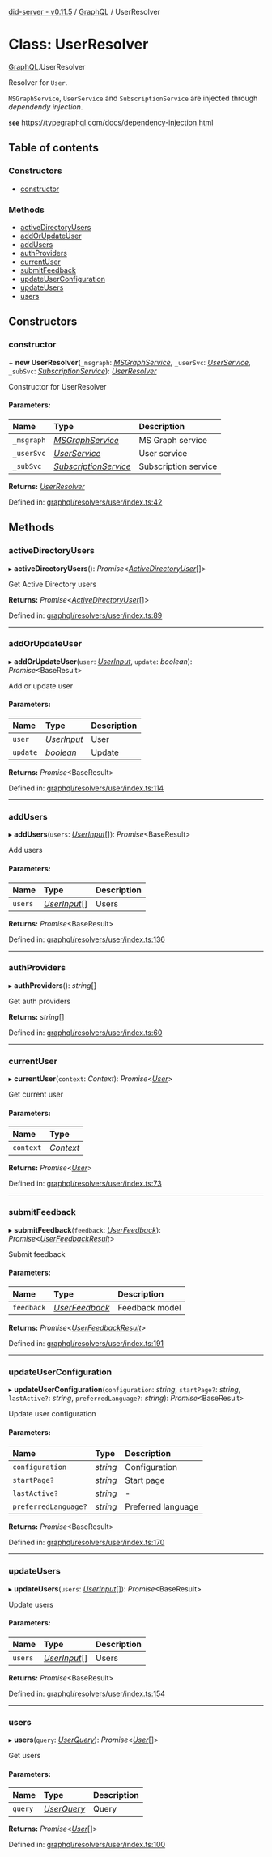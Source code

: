 [did-server - v0.11.5](../README.md) / [GraphQL](../modules/graphql.md) / UserResolver

# Class: UserResolver

[GraphQL](../modules/graphql.md).UserResolver

Resolver for `User`.

`MSGraphService`, `UserService` and
`SubscriptionService` are injected through
_dependendy injection_.

**`see`** https://typegraphql.com/docs/dependency-injection.html

## Table of contents

### Constructors

- [constructor](graphql.userresolver.md#constructor)

### Methods

- [activeDirectoryUsers](graphql.userresolver.md#activedirectoryusers)
- [addOrUpdateUser](graphql.userresolver.md#addorupdateuser)
- [addUsers](graphql.userresolver.md#addusers)
- [authProviders](graphql.userresolver.md#authproviders)
- [currentUser](graphql.userresolver.md#currentuser)
- [submitFeedback](graphql.userresolver.md#submitfeedback)
- [updateUserConfiguration](graphql.userresolver.md#updateuserconfiguration)
- [updateUsers](graphql.userresolver.md#updateusers)
- [users](graphql.userresolver.md#users)

## Constructors

### constructor

\+ **new UserResolver**(`_msgraph`: [*MSGraphService*](services.msgraphservice.md), `_userSvc`: [*UserService*](services.userservice.md), `_subSvc`: [*SubscriptionService*](services.subscriptionservice.md)): [*UserResolver*](graphql.userresolver.md)

Constructor for UserResolver

#### Parameters:

Name | Type | Description |
:------ | :------ | :------ |
`_msgraph` | [*MSGraphService*](services.msgraphservice.md) | MS Graph service   |
`_userSvc` | [*UserService*](services.userservice.md) | User service   |
`_subSvc` | [*SubscriptionService*](services.subscriptionservice.md) | Subscription service    |

**Returns:** [*UserResolver*](graphql.userresolver.md)

Defined in: [graphql/resolvers/user/index.ts:42](https://github.com/Puzzlepart/did/blob/dev/server/graphql/resolvers/user/index.ts#L42)

## Methods

### activeDirectoryUsers

▸ **activeDirectoryUsers**(): *Promise*<[*ActiveDirectoryUser*](graphql.activedirectoryuser.md)[]\>

Get Active Directory users

**Returns:** *Promise*<[*ActiveDirectoryUser*](graphql.activedirectoryuser.md)[]\>

Defined in: [graphql/resolvers/user/index.ts:89](https://github.com/Puzzlepart/did/blob/dev/server/graphql/resolvers/user/index.ts#L89)

___

### addOrUpdateUser

▸ **addOrUpdateUser**(`user`: [*UserInput*](graphql.userinput.md), `update`: *boolean*): *Promise*<BaseResult\>

Add or update user

#### Parameters:

Name | Type | Description |
:------ | :------ | :------ |
`user` | [*UserInput*](graphql.userinput.md) | User   |
`update` | *boolean* | Update    |

**Returns:** *Promise*<BaseResult\>

Defined in: [graphql/resolvers/user/index.ts:114](https://github.com/Puzzlepart/did/blob/dev/server/graphql/resolvers/user/index.ts#L114)

___

### addUsers

▸ **addUsers**(`users`: [*UserInput*](graphql.userinput.md)[]): *Promise*<BaseResult\>

Add users

#### Parameters:

Name | Type | Description |
:------ | :------ | :------ |
`users` | [*UserInput*](graphql.userinput.md)[] | Users    |

**Returns:** *Promise*<BaseResult\>

Defined in: [graphql/resolvers/user/index.ts:136](https://github.com/Puzzlepart/did/blob/dev/server/graphql/resolvers/user/index.ts#L136)

___

### authProviders

▸ **authProviders**(): *string*[]

Get auth providers

**Returns:** *string*[]

Defined in: [graphql/resolvers/user/index.ts:60](https://github.com/Puzzlepart/did/blob/dev/server/graphql/resolvers/user/index.ts#L60)

___

### currentUser

▸ **currentUser**(`context`: *Context*): *Promise*<[*User*](graphql.user.md)\>

Get current user

#### Parameters:

Name | Type |
:------ | :------ |
`context` | *Context* |

**Returns:** *Promise*<[*User*](graphql.user.md)\>

Defined in: [graphql/resolvers/user/index.ts:73](https://github.com/Puzzlepart/did/blob/dev/server/graphql/resolvers/user/index.ts#L73)

___

### submitFeedback

▸ **submitFeedback**(`feedback`: [*UserFeedback*](graphql.userfeedback.md)): *Promise*<[*UserFeedbackResult*](graphql.userfeedbackresult.md)\>

Submit feedback

#### Parameters:

Name | Type | Description |
:------ | :------ | :------ |
`feedback` | [*UserFeedback*](graphql.userfeedback.md) | Feedback model    |

**Returns:** *Promise*<[*UserFeedbackResult*](graphql.userfeedbackresult.md)\>

Defined in: [graphql/resolvers/user/index.ts:191](https://github.com/Puzzlepart/did/blob/dev/server/graphql/resolvers/user/index.ts#L191)

___

### updateUserConfiguration

▸ **updateUserConfiguration**(`configuration`: *string*, `startPage?`: *string*, `lastActive?`: *string*, `preferredLanguage?`: *string*): *Promise*<BaseResult\>

Update user configuration

#### Parameters:

Name | Type | Description |
:------ | :------ | :------ |
`configuration` | *string* | Configuration   |
`startPage?` | *string* | Start page   |
`lastActive?` | *string* | - |
`preferredLanguage?` | *string* | Preferred language    |

**Returns:** *Promise*<BaseResult\>

Defined in: [graphql/resolvers/user/index.ts:170](https://github.com/Puzzlepart/did/blob/dev/server/graphql/resolvers/user/index.ts#L170)

___

### updateUsers

▸ **updateUsers**(`users`: [*UserInput*](graphql.userinput.md)[]): *Promise*<BaseResult\>

Update users

#### Parameters:

Name | Type | Description |
:------ | :------ | :------ |
`users` | [*UserInput*](graphql.userinput.md)[] | Users    |

**Returns:** *Promise*<BaseResult\>

Defined in: [graphql/resolvers/user/index.ts:154](https://github.com/Puzzlepart/did/blob/dev/server/graphql/resolvers/user/index.ts#L154)

___

### users

▸ **users**(`query`: [*UserQuery*](graphql.userquery.md)): *Promise*<[*User*](graphql.user.md)[]\>

Get users

#### Parameters:

Name | Type | Description |
:------ | :------ | :------ |
`query` | [*UserQuery*](graphql.userquery.md) | Query    |

**Returns:** *Promise*<[*User*](graphql.user.md)[]\>

Defined in: [graphql/resolvers/user/index.ts:100](https://github.com/Puzzlepart/did/blob/dev/server/graphql/resolvers/user/index.ts#L100)

